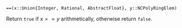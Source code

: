 ```
==(x::Union{Integer, Rational, AbstractFloat}, y::NCPolyRingElem)
```

Return `true` if $x == y$ arithmetically, otherwise return `false`.
